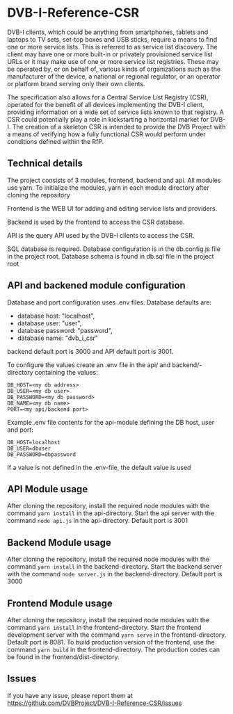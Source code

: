 # DVB-I-Reference-CSR

DVB-I clients, which could be anything from smartphones, tablets and laptops to TV sets, set-top boxes and USB sticks, require a means to find one or more service lists. This is referred to as service list discovery. The client may have one or more built-in or privately provisioned service list URLs or it may make use of one or more service list registries. These may be operated by, or on behalf of, various kinds of organizations such as the manufacturer of the device, a national or regional regulator, or an operator or platform brand serving only their own clients.

The specification also allows for a Central Service List Registry (CSR), operated for the benefit of all devices implementing the DVB-I client, providing information on a wide set of service lists known to that registry. A CSR could potentially play a role in kickstarting a horizontal market for DVB-I. The creation of a skeleton CSR is intended to provide the DVB Project with a means of verifying how a fully functional CSR would perform under conditions defined within the RfP.

## Technical details

The project consists of 3 modules, frontend, backend and api. 
All modules use yarn. To initialize the modules, yarn in each module directory after cloning the repository

Frontend is the WEB UI for adding and editing service lists and providers. 

Backend is used by the frontend to access the CSR database. 

API is the query API used by the DVB-I clients to access the CSR. 

SQL database is required. Database configuration is in the db.config.js file in the project root. Database schema is found in db.sql file in the project root

## API and backened module configuration

Database and port configuration uses .env files.
Database  defaults are:

* database host: "localhost",
* database user: "user",
* database password: "password",
* database name: "dvb_i_csr"

backend default port is 3000 and API default port is 3001.

To configure the values create an .env file in the api/ and backend/-directory containing the values:
```
DB_HOST=<my db address>
DB_USER=<my db user>
DB_PASSWORD=<my db password>
DB_NAME=<my db name>
PORT=<my api/backend port>
```
Example .env file contents for the api-module defining the DB host, user and port:
```
DB_HOST=localhost
DB_USER=dbuser
DB_PASSWORD=dbpassword
```

If a value is not defined in the .env-file, the default value is used
## API Module usage

After cloning the repository, install the required node modules with the command `yarn install` in the api-directory.
Start the api server with the command `node api.js` in the api-directory. Default port is 3001

## Backend Module usage

After cloning the repository, install the required node modules with the command `yarn install` in the backend-directory.
Start the backend server with the command `node server.js` in the backend-directory. Default port is 3000

## Frontend Module usage

After cloning the repository, install the required node modules with the command `yarn install` in the frontend-directory.
Start the frontend development server with the command `yarn serve` in the frontend-directory. Default port is 8081.
To build production version of the frontend, use the command `yarn build` in the frontend-directory. The production codes can be found 
in the frontend/dist-directory.

## Issues

If you have any issue, please report them at https://github.com/DVBProject/DVB-I-Reference-CSR/issues


